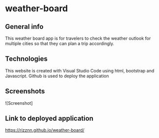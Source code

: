 # weather-board

## General info
This weather board app is for travelers to check the weather outlook for multiple cities so that they can plan a trip accordingly.
	
## Technologies
This website is created with Visual Studio Code using html, bootstrap and Javascript. Github is used to deploy the application

## Screenshots
![Screenshot]

## Link to deployed application
https://rizznn.github.io/weather-board/

